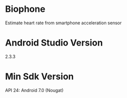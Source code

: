 # Biophone
Estimate heart rate from smartphone acceleration sensor

# Android Studio Version
2.3.3

# Min Sdk Version
API 24: Android 7.0 (Nougat)
